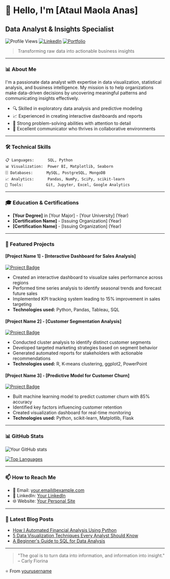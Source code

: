 # 👋 Hello, I'm [Ataul Maola Anas]
## Data Analyst & Insights Specialist

![Profile Views](https://komarev.com/ghpvc/?username=ataulmaola&color=brightgreen)
[![LinkedIn](https://img.shields.io/badge/LinkedIn-Connect-blue)](https://www.linkedin.com/in/ataul-anas/)
[![Portfolio](https://img.shields.io/badge/Portfolio-Visit-success)](https://yourportfolio.com)

> Transforming raw data into actionable business insights

---

### 📊 About Me

I'm a passionate data analyst with expertise in data visualization, statistical analysis, and business intelligence. My mission is to help organizations make data-driven decisions by uncovering meaningful patterns and communicating insights effectively.

- 🔍 Skilled in exploratory data analysis and predictive modeling
- 📈 Experienced in creating interactive dashboards and reports
- 🧠 Strong problem-solving abilities with attention to detail
- 🤝 Excellent communicator who thrives in collaborative environments

---

### 🛠️ Technical Skills

```
📋 Languages:      SQL, Python
📊 Visualization:  Power BI, Matplotlib, Seaborn
🗄️ Databases:      MySQL, PostgreSQL, MongoDB
📈 Analytics:      Pandas, NumPy, SciPy, scikit-learn
🧰 Tools:          Git, Jupyter, Excel, Google Analytics
```

---

### 🎓 Education & Certifications

- **[Your Degree]** in [Your Major] - [Your University] (Year)
- **[Certification Name]** - [Issuing Organization] (Year)
- **[Certification Name]** - [Issuing Organization] (Year)

---

### 💼 Featured Projects

#### [Project Name 1] - [Interactive Dashboard for Sales Analysis]

[![Project Badge](https://img.shields.io/badge/Project-View-orange)](https://github.com/yourusername/project1)

- Created an interactive dashboard to visualize sales performance across regions
- Performed time series analysis to identify seasonal trends and forecast future sales
- Implemented KPI tracking system leading to 15% improvement in sales targeting
- **Technologies used:** Python, Pandas, Tableau, SQL

#### [Project Name 2] - [Customer Segmentation Analysis]

[![Project Badge](https://img.shields.io/badge/Project-View-orange)](https://github.com/yourusername/project2)

- Conducted cluster analysis to identify distinct customer segments
- Developed targeted marketing strategies based on segment behavior
- Generated automated reports for stakeholders with actionable recommendations
- **Technologies used:** R, K-means clustering, ggplot2, PowerPoint

#### [Project Name 3] - [Predictive Model for Customer Churn]

[![Project Badge](https://img.shields.io/badge/Project-View-orange)](https://github.com/yourusername/project3)

- Built machine learning model to predict customer churn with 85% accuracy
- Identified key factors influencing customer retention
- Created visualization dashboard for real-time monitoring
- **Technologies used:** Python, scikit-learn, Matplotlib, Flask

---

### 📊 GitHub Stats

![Your GitHub stats](https://github-readme-stats.vercel.app/api?username=yourusername&show_icons=true&theme=radical)

[![Top Languages](https://github-readme-stats.vercel.app/api/top-langs/?username=yourusername&layout=compact&theme=radical)](https://github.com/yourusername)

---

### 📫 How to Reach Me

- 📧 Email: your.email@example.com
- 💼 LinkedIn: [Your LinkedIn](https://www.linkedin.com/in/yourlinkedin/)
- 🌐 Website: [Your Personal Site](https://yourwebsite.com)

---

### 📝 Latest Blog Posts

<!-- BLOG-POST-LIST:START -->
- [How I Automated Financial Analysis Using Python](https://yourblog.com/post1)
- [5 Data Visualization Techniques Every Analyst Should Know](https://yourblog.com/post2)
- [A Beginner's Guide to SQL for Data Analysis](https://yourblog.com/post3)
<!-- BLOG-POST-LIST:END -->

---

> "The goal is to turn data into information, and information into insight." – Carly Fiorina

⭐️ From [yourusername](https://github.com/yourusername)
